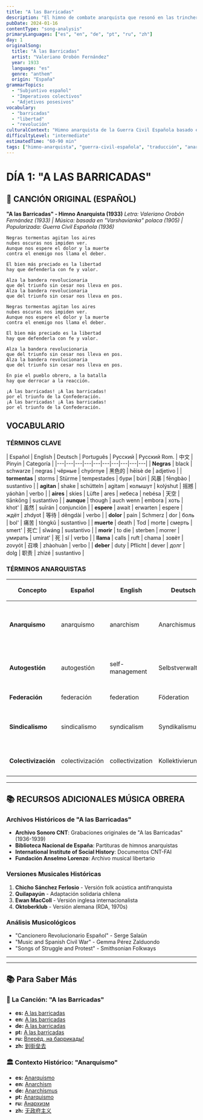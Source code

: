 ```yaml
---
title: "A las Barricadas"
description: "El himno de combate anarquista que resonó en las trincheras de la Guerra Civil Española (1936-1939)"
pubDate: 2024-01-16
contentType: "song-analysis"
primaryLanguages: ["es", "en", "de", "pt", "ru", "zh"]
day: 1
originalSong:
  title: "A las Barricadas"
  artist: "Valeriano Orobón Fernández"
  year: 1933
  language: "es"
  genre: "anthem"
  origin: "España"
grammarTopics: 
  - "Subjuntivo español"
  - "Imperativos colectivos"
  - "Adjetivos posesivos"
vocabulary: 
  - "barricadas"
  - "libertad"
  - "revolución"
culturalContext: "Himno anarquista de la Guerra Civil Española basado en la Varshavianka polaca"
difficultyLevel: "intermediate"
estimatedTime: "60-90 min"
tags: ["himno-anarquista", "guerra-civil-española", "traducción", "anarquismo", "gramática-comparativa"]
---
```


# DÍA 1: "A LAS BARRICADAS" 

## 🎵 CANCIÓN ORIGINAL (ESPAÑOL)

**"A las Barricadas" - Himno Anarquista (1933)**
*Letra: Valeriano Orobón Fernández (1933) | Música: basada en "Varshavianka" polaca (1905) | Popularizada: Guerra Civil Española (1936)*

```
Negras tormentas agitan los aires
nubes oscuras nos impiden ver.
Aunque nos espere el dolor y la muerte
contra el enemigo nos llama el deber.

El bien más preciado es la libertad
hay que defenderla con fe y valor.

Alza la bandera revolucionaria
que del triunfo sin cesar nos lleva en pos.
Alza la bandera revolucionaria
que del triunfo sin cesar nos lleva en pos.

Negras tormentas agitan los aires
nubes oscuras nos impiden ver.
Aunque nos espere el dolor y la muerte
contra el enemigo nos llama el deber.

El bien más preciado es la libertad
hay que defenderla con fe y valor.

Alza la bandera revolucionaria
que del triunfo sin cesar nos lleva en pos.
Alza la bandera revolucionaria
que del triunfo sin cesar nos lleva en pos.

En pie el pueblo obrero, a la batalla
hay que derrocar a la reacción.

¡A las barricadas! ¡A las barricadas!
por el triunfo de la Confederación.
¡A las barricadas! ¡A las barricadas!
por el triunfo de la Confederación. 
```

## VOCABULARIO

### TÉRMINOS CLAVE

| Español | English | Deutsch | Português | Русский | Русский Rom. | 中文 | Pinyin | Categoría |
|---|---|---|---|---|---|---|---|---|---|
| **Negras** | black | schwarze | negras | чёрные | chyórnye | 黑色的 | hēisè de | adjetivo |
| **tormentas** | storms | Stürme | tempestades | бури | búri | 风暴 | fēngbào | sustantivo |
| **agitan** | shake | schütteln | agitam | колышут | kolýshut | 摇撼 | yáohàn | verbo |
| **aires** | skies | Lüfte | ares | небеса | nebésa | 天空 | tiānkōng | sustantivo |
| **aunque** | though | auch wenn | embora | хоть | khot' | 虽然 | suīrán | conjunción |
| **espere** | await | erwarten | espere | ждёт | zhdyot | 等待 | děngdài | verbo |
| **dolor** | pain | Schmerz | dor | боль | bol' | 痛苦 | tòngkǔ | sustantivo |
| **muerte** | death | Tod | morte | смерть | smert' | 死亡 | sǐwáng | sustantivo |
| **morir** | to die | sterben | morrer | умирать | umirat' | 死 | sǐ | verbo |
| **llama** | calls | ruft | chama | зовёт | zovyót | 召唤 | zhàohuàn | verbo |
| **deber** | duty | Pflicht | dever | долг | dolg | 职责 | zhízé | sustantivo |

### TÉRMINOS ANARQUISTAS

| Concepto | Español | English | Deutsch | Português | Русский | 中文 |
|---|---|---|---|---|---|---|
| **Anarquismo** | anarquismo | anarchism | Anarchismus | anarquismo | анархизм | 无政府主义 |
| **Autogestión** | autogestión | self-management | Selbstverwaltung | autogestão | самоуправление | 自治管理 |
| **Federación** | federación | federation | Föderation | federação | федерация | 联邦 |
| **Sindicalismo** | sindicalismo | syndicalism | Syndikalismus | sindicalismo | синдикализм | 工团主义 |
| **Colectivización** | colectivización | collectivization | Kollektivierung | coletivização | коллективизация | 集体化 |

---

## 📚 RECURSOS ADICIONALES MÚSICA OBRERA

### **Archivos Históricos de "A las Barricadas"**
- **Archivo Sonoro CNT**: Grabaciones originales de "A las Barricadas" (1936-1939)
- **Biblioteca Nacional de España**: Partituras de himnos anarquistas
- **International Institute of Social History**: Documentos CNT-FAI
- **Fundación Anselmo Lorenzo**: Archivo musical libertario

### **Versiones Musicales Históricas**
1. **Chicho Sánchez Ferlosio** - Versión folk acústica antifranquista
2. **Quilapayún** - Adaptación solidaria chilena
3. **Ewan MacColl** - Versión inglesa internacionalista
4. **Oktoberklub** - Versión alemana (RDA, 1970s)

### **Análisis Musicológicos**
- "Cancionero Revolucionario Español" - Serge Salaün
- "Music and Spanish Civil War" - Gemma Pérez Zalduondo  
- "Songs of Struggle and Protest" - Smithsonian Folkways

---

---

## 📚 Para Saber Más

### 🎤 La Canción: "A las Barricadas"

*   **es:** [A las barricadas](https://es.wikipedia.org/wiki/A_las_barricadas)
*   **en:** [A las barricadas](https://en.wikipedia.org/wiki/A_las_barricadas)
*   **de:** [A las barricadas](https://de.wikipedia.org/wiki/A_las_barricadas)
*   **pt:** [A las barricadas](https://pt.wikipedia.org/wiki/%C2%A1A_Las_Barricadas!)
*   **ru:** [Вперёд, на баррикады!](https://ru.wikipedia.org/wiki/A_las_barricadas)
*   **zh:** [到街垒去](https://zh.wikipedia.org/wiki/到街垒去)

### 🏛️ Contexto Histórico: "Anarquismo"

*   **es:** [Anarquismo](https://es.wikipedia.org/wiki/Anarquismo)
*   **en:** [Anarchism](https://en.wikipedia.org/wiki/Anarchism)
*   **de:** [Anarchismus](https://de.wikipedia.org/wiki/Anarchismus)
*   **pt:** [Anarquismo](https://pt.wikipedia.org/wiki/Anarquismo)
*   **ru:** [Анархизм](https://ru.wikipedia.org/wiki/Анархизм)
*   **zh:** [无政府主义](https://zh.wikipedia.org/wiki/无政府主义)
